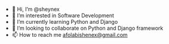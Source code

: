 - 👋 Hi, I’m @sheynex
- 👀 I’m interested in Software Development
- 🌱 I’m currently learning Python and Django
- 💞️ I’m looking to collaborate on Python and Django framework 
- 📫 How to reach me afolabishenex@gmail.com

<!---
sheynex/sheynex is a ✨ special ✨ repository because its `README.md` (this file) appears on your GitHub profile.
You can click the Preview link to take a look at your changes.
--->
